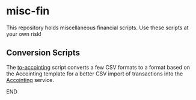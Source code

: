 # misc-fin #

This repository holds miscellaneous financial scripts.  Use these scripts at your own risk!

## Conversion Scripts ##

The [to-accointing](convert/accointing/TO-ACCOINTING.md) script converts a few CSV formats to a format based on the
Accointing template for a better CSV import of transactions into the [Accointing](https://www.accointing.com) service.


END
